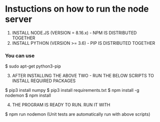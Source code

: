 
# Instuctions on how to run the node server 

1. INSTALL NODE.JS (VERSION = 8.16.x) - NPM IS DISTRIBUTED TOGETHER
2. INSTALL PYTHON (VERSION >= 3.6) - PIP IS DISTRIBUTED TOGETHER   
### You can use
$ sudo apt-get python3-pip

3. AFTER INSTALLING THE ABOVE TWO - RUN THE BELOW SCRIPTS TO INSTALL REQUIRED PACKAGES

$ pip3 install numpy 
$ pip3 install requirements.txt
$ npm install -g nodemon
$ npm install 

4. THE PROGRAM IS READY TO RUN. RUN IT WITH 

$ npm run nodemon 
(Unit tests are automatically run with above scripts)
